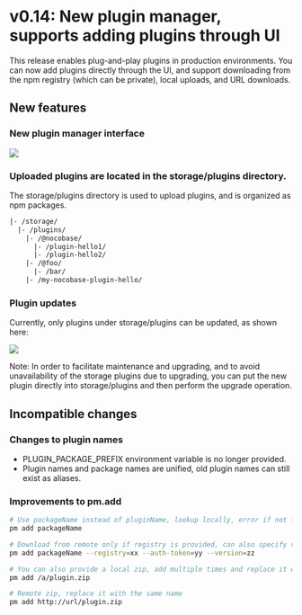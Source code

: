 # v0.14: New plugin manager, supports adding plugins through UI

This release enables plug-and-play plugins in production environments. You can now add plugins directly through the UI, and support downloading from the npm registry (which can be private), local uploads, and URL downloads.

## New features

### New plugin manager interface

<img src="https://demo-cn.nocobase.com/storage/uploads/6de7c906518b6c6643570292523b06c8.png" />

### Uploaded plugins are located in the storage/plugins directory.

The storage/plugins directory is used to upload plugins, and is organized as npm packages.

```bash
|- /storage/
  |- /plugins/
    |- /@nocobase/
      |- /plugin-hello1/
      |- /plugin-hello2/
    |- /@foo/
      |- /bar/
    |- /my-nocobase-plugin-hello/
```

### Plugin updates

Currently, only plugins under storage/plugins can be updated, as shown here:

<img src="https://demo-cn.nocobase.com/storage/uploads/703809b8cd74cc95e1ab2ab766980817.gif" />

Note: In order to facilitate maintenance and upgrading, and to avoid unavailability of the storage plugins due to upgrading, you can put the new plugin directly into storage/plugins and then perform the upgrade operation.

## Incompatible changes

### Changes to plugin names

- PLUGIN_PACKAGE_PREFIX environment variable is no longer provided.
- Plugin names and package names are unified, old plugin names can still exist as aliases.

### Improvements to pm.add

```bash
# Use packageName instead of pluginName, lookup locally, error if not found
pm add packageName

# Download from remote only if registry is provided, can also specify version
pm add packageName --registry=xx --auth-token=yy --version=zz

# You can also provide a local zip, add multiple times and replace it with the last one
pm add /a/plugin.zip

# Remote zip, replace it with the same name
pm add http://url/plugin.zip
```
